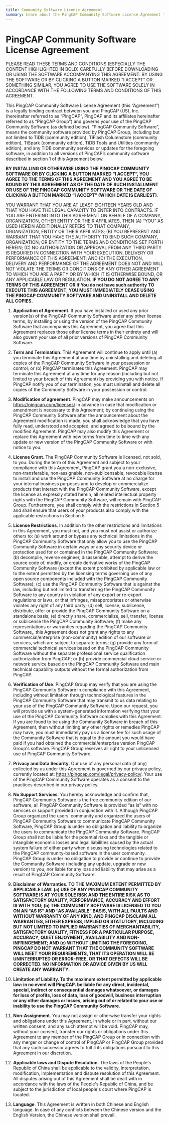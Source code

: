 ```yaml
---
title: Community Software License Agreement
summary: Learn about the PingCAP Community Software License Agreement to be applied when you download or use PingCAP Community Software.
---
```


# PingCAP Community Software License Agreement

PLEASE READ THESE TERMS AND CONDITIONS (ESPECIALLY THE CONTENT HIGHLIGHTED IN BOLD) CAREFULLY BEFORE DOWNLOADING OR USING THE SOFTWARE ACCOMPANYING THIS AGREEMENT. BY USING THE SOFTWARE OR BY CLICKING A BUTTON MARKED “I ACCEPT” OR SOMETHING SIMILAR, YOU AGREE TO USE THE SOFTWARE SOLELY IN ACCORDANCE WITH THE FOLLOWING TERMS AND CONDITIONS OF THIS AGREEMENT.

This PingCAP Community Software License Agreement (this “Agreement”) is a legally binding contract between you and PingCAP (US), Inc. (hereinafter referred to as “PingCAP”, PingCAP and its affiliates hereinafter referred to as “PingCAP Group”) and governs your use of the PingCAP Community Software (as defined below). “PingCAP Community Software”, means the community software provided by PingCAP Group, including but not limited to TiDB (community edition), TiFlash Columnstore (community edition), TiSpark (community edition), TiDB Tools and Utilities (community edition), and any TiDB community services or updates for the foregoing software, in addition to all versions of PingCAP’s community software described in section 1 of this Agreement below.

**BY INSTALLING OR OTHERWISE USING THE PINGCAP COMMUNITY SOFTWARE OR BY CLICKING A BUTTON MARKED “I ACCEPT”, YOU AGREE TO THE TERMS OF THIS AGREEMENT AND YOU AGREE TO BE BOUND BY THIS AGREEMENT AS OF THE DATE OF SUCH INSTALLMENT OR USE OF THE PINGCAP COMMUNITY SOFTWARE OR THE DATE OF CLICKING A BUTTON MARKED “I ACCEPT” (WHICH DATE IS EARLIEST)**.

YOU WARRANT THAT YOU ARE AT LEAST EIGHTEEN YEARS OLD AND THAT YOU HAVE THE LEGAL CAPACITY TO ENTER INTO CONTRACTS. IF YOU ARE ENTERING INTO THIS AGREEMENT ON BEHALF OF A COMPANY, ORGANIZATION, OTHER ENTITY OR THEIR AFFILIATES, THEN (A) “YOU” AS USED HEREIN ADDITIONALLY REFERS TO THAT COMPANY, ORGANIZATION, ENTITY OR THEIR AFFILIATES; (B) YOU REPRESENT AND WARRANT THAT YOU HAVE THE AUTHORITY TO BIND SUCH COMPANY, ORGANIZATION, OR ENTITY TO THE TERMS AND CONDITIONS SET FORTH HEREIN; (C) NO AUTHORIZATION OR APPROVAL FROM ANY THIRD PARTY IS REQUIRED IN CONNECTION WITH YOUR EXECUTION, DELIVERY OR PERFORMANCE OF THIS AGREEMENT; AND (D) THE EXECUTION, DELIVERY AND PERFORMANCE OF THE AGREEMENT DOES NOT AND WILL NOT VIOLATE THE TERMS OR CONDITIONS OF ANY OTHER AGREEMENT TO WHICH YOU ARE A PARTY OR BY WHICH IT IS OTHERWISE BOUND, OR ANY APPLICABLE LAW OR REGULATION. **IF YOU DO NOT AGREE TO ANY TERMS OF THIS AGREEMENT OR If You do not have such authority TO EXECUTE THIS AGREEMENT, YOU MUST IMMEDIATELY CEASE USING THE PINGCAP COMMUNITY SOFTWARE AND UNINSTALL AND DELETE ALL COPIES.**

1. **Application of Agreement**. If you have installed or used any prior version(s) of the PingCAP Community Software under any other license terms, by installing or using the version of the PingCAP Community Software that accompanies this Agreement, you agree that this Agreement replaces those other license terms in their entirety and will also govern your use of all prior versions of PingCAP Community Software.

2. **Term and Termination**. This Agreement will continue to apply until (a) you terminate this Agreement at any time by uninstalling and deleting all copies of the PingCAP Community Software in your possession or control; or (b) PingCAP terminates this Agreement. PingCAP may terminate this Agreement at any time for any reason (including but not limited to your breach of this Agreement) by providing you with notice. If PingCAP notify you of our termination, you must uninstall and delete all copies of the Community Software in your possession or control.

3. **Modification of agreement**. PingCAP may make announcements on https://pingcap.com/licenses/ in advance in case that modification or amendment is necessary to this Agreement; by continuing using the PingCAP Community Software after the announcement about the Agreement modification is made, you shall acknowledge that you have fully read, understood and accepted, and agreed to be bound by the modified Agreement. PingCAP may also modify this Agreement or replace this Agreement with new terms from time to time with any update or new version of the PingCAP Community Software or with notice to you.

4. **License Grant**. The PingCAP Community Software is licensed, not sold, to you.  During the term of this Agreement and subject to your compliance with this Agreement, PingCAP grant you a non-exclusive, non-transferable, non-assignable, non-sublicensable, revocable license to install and use the PingCAP Community Software at no charge for your internal business purposes and to develop or commercialize products that interact with the PingCAP Community Software, except the license as expressly stated herein, all related intellectual property rights with the PingCAP Community Software, will remain with PingCAP Group. Furthermore, you shall comply with the restrictions in Section 5 and shall ensure that users of your products also comply with the applicable restrictions in Section 5.

5. **License Restrictions**. In addition to the other restrictions and limitations in this Agreement, you must not, and you must not assist or authorize others to: (a) work around or bypass any technical limitations in the PingCAP Community Software that only allow you to use the PingCAP Community Software in certain ways or any security device or protection used for or contained in the PingCAP Community Software; (b) decompile, reverse engineer, disassemble, attempt to derive the source code of, modify, or create derivative works of the PingCAP Community Software (except the extent prohibited by applicable law or to the extent permitted by the licensing terms governing use of any open source components included with the PingCAP Community Software); (c) use the PingCAP Community Software that is against the law, including but not limited to transferring the PingCAP Community Software to any country in violation of any export or re-export regulations or laws, or that infringes, misappropriates or otherwise violates any right of any third party; (d) sell, license, sublicense, distribute, offer or provide the PingCAP Community Software on a standalone basis; (e) directly share, commercialize, sell, transfer, license or sublicense the PingCAP Community Software; (f) make any representations or warranties regarding the PingCAP Community Software,. this Agreement does not grant any rights to any commercial/enterprise (non-community) edition of our software or services, which are subject to separate terms; (g) provide any form of commercial technical services based on the PingCAP Community Software without the separate professional service qualification authorization from PingCAP; or (h) provide commercial cloud service or network service based on the PingCAP Community Software and main technical capability outputs without the formal authorization from PingCAP.

6. **Verification of Use**. PingCAP Group may verify that you are using the PingCAP Community Software in compliance with this Agreement, including without limitation through technological features in the PingCAP Community Software that may transmit to us data relating to your use of the PingCAP Community Software. Upon our request, you will provide us with a system-generated information verifying that your use of the PingCAP Community Software complies with this Agreement. If you are found to be using the Community Software in breach of this Agreement, then without limiting any other rights or remedies PingCAP may have, you must immediately pay us a license fee for such usage of the Community Software that is equal to the amount you would have paid if you had obtained the commercial/enterprise version PingCAP Group's software. PingCAP Group reserves all right to your unlicensed use of PingCAP Community Software.

7. **Privacy and Data Security**. Our use of any personal data (if any) collected by us under this Agreement is governed by our privacy policy, currently located at: https://pingcap.com/legal/privacy-policy/. Your use of the PingCAP Community Software operates as a consent to the practices described in our privacy policy.

8. **No Support Services**. You hereby acknowledge and confirm that, PingCAP Community Software is the free community edition of our software, all PingCAP Community Software is provided “as is” with no services or support provided in conjunction with it.  Although PingCAP Group organized the users’ community and organized the users of PingCAP Community Software to communicate PingCAP Community Software, PingCAP Group is under no obligation and liability to organize the users to communicate the PingCAP Community Software. PingCAP Group shall not be liable for the potential risks and the tangible or intangible economic losses and legal liabilities caused by the actual system failure of either party when discussing technologies related to the PingCAP community-based software in the user community. PingCAP Group is under no obligation to provide or continue to provide the Community Software (including any update, upgrade or new version) to you, nor liable for any loss and liability that may arise as a result of PingCAP Community Software.


9. **Disclaimer of Warranties. TO THE MAXIMUM EXTENT PERMITTED BY APPLICABLE LAW: (a) USE OF ANY PINGCAP COMMUNITY SOFTWARE IS AT YOUR SOLE RISK AND THE ENTIRE RISK AS TO SATISFACTORY QUALITY, PERFORMANCE, ACCURACY AND EFFORT IS WITH YOU; (b) THE COMMUNITY SOFTWARE IS LICENSED TO YOU ON AN “AS IS” AND “AS AVAILABLE” BASIS, WITH ALL FAULTS AND WITHOUT WARRANTY OF ANY KIND, AND PINGCAP DISCLAIM ALL WARRANTIES, EITHER EXPRESS, IMPLIED OR STATUTORY, INCLUDING BUT NOT LIMITED TO IMPLIED WARRANTIES OF MERCHANTABILITY, SATISFACTORY QUALITY, FITNESS FOR A PARTICULAR PURPOSE, ACCURACY, QUIET ENJOYMENT, AVAILABILITY AND NON-INFRINGEMENT; AND (c) WITHOUT LIMITING THE FOREGOING, PINGCAP DO NOT WARRANT THAT THE COMMUNITY SOFTWARE WILL MEET YOUR REQUIREMENTS, THAT ITS OPERATION WILL BE UNINTERRUPTED OR ERROR-FREE, OR THAT DEFECTS WILL BE CORRECTED. NO INFORMATION OR ADVICE GIVEN BY US WILL CREATE ANY WARRANTY.**

10. **Limitation of Liability. To the maximum extent permitted by applicable law: in no event will PingCAP. be liable for any direct, incidental, special, indirect or consequential damages whatsoever, or damages for loss of profits, loss of data, loss of goodwill, business interruption or any other damages or losses, arising out of or related to your use or inability to use the PingCAP Community Software**.

11. **Non-Assignment**. You may not assign or otherwise transfer your rights and obligations under this Agreement, in whole or in part, without our written consent, and any such attempt will be void. PingCAP may, without your consent, transfer our rights or obligations under this Agreement to any member of the PingCAP Group or in connection with any merger or change of control of PingCAP or PingCAP Group provided that any such successor agrees to fulfill its obligations pursuant to this Agreement in our discretion.

12. **Applicable laws and Dispute Resolution**. The laws of the People's Republic of China shall be applicable to the validity, interpretation, modification, implementation and dispute resolution of this Agreement. All disputes arising out of this Agreement shall be dealt with in accordance with the laws of the People's Republic of China, and be subject to the jurisdiction of local people's court where PingCAP is located.

13. **Language**. This Agreement is written in both Chinese and English language. In case of any conflicts between the Chinese version and the English Version, the Chinese version shall prevail.
